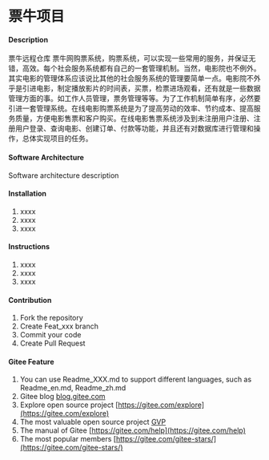 # 票牛项目

#### Description
票牛远程仓库
票牛网购票系统，购票系统，可以实现一些常用的服务，并保证无错，高效。每个社会服务系统都有自己的一套管理机制。当然，电影院也不例外。其实电影的管理体系应该说比其他的社会服务系统的管理要简单一点。电影院不外乎是引进电影，制定播放影片的时间表，买票，检票进场观看，还有就是一些数据管理方面的事。如工作人员管理，票务管理等等。为了工作机制简单有序，必然要引进一套管理系统。在线电影购票系统是为了提高劳动的效率、节约成本、提高服务质量，方便电影售票和客户购买。在线电影售票系统涉及到未注册用户注册、注册用户登录、查询电影、创建订单、付款等功能，并且还有对数据库进行管理和操作，总体实现项目的任务。

#### Software Architecture
Software architecture description

#### Installation

1.  xxxx
2.  xxxx
3.  xxxx

#### Instructions

1.  xxxx
2.  xxxx
3.  xxxx

#### Contribution

1.  Fork the repository
2.  Create Feat_xxx branch
3.  Commit your code
4.  Create Pull Request


#### Gitee Feature

1.  You can use Readme\_XXX.md to support different languages, such as Readme\_en.md, Readme\_zh.md
2.  Gitee blog [blog.gitee.com](https://blog.gitee.com)
3.  Explore open source project [https://gitee.com/explore](https://gitee.com/explore)
4.  The most valuable open source project [GVP](https://gitee.com/gvp)
5.  The manual of Gitee [https://gitee.com/help](https://gitee.com/help)
6.  The most popular members  [https://gitee.com/gitee-stars/](https://gitee.com/gitee-stars/)
